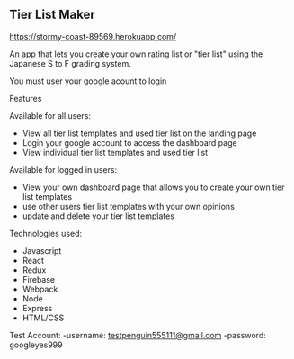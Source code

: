 Tier List Maker 
-------------------------------------------------------------------------------------
https://stormy-coast-89569.herokuapp.com/

An app that lets you create your own rating list or "tier list" using the Japanese S to F grading system.

You must user your google acount to login

Features

Available for all users:
  - View all tier list templates and used tier list on the landing page
  - Login your google account to access the dashboard page
  - View individual tier list templates and used tier list 
  
Available for logged in users:
  - View your own dashboard page that allows you to create your own tier list templates
  - use other users tier list templates with your own opinions
  - update and delete your tier list templates
  
Technologies used:
   - Javascript
   - React
   - Redux
   - Firebase
   - Webpack
   - Node
   - Express
   - HTML/CSS
    
Test Account:
  -username: testpenguin555111@gmail.com
  -password: googleyes999
